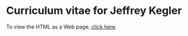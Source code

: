 Curriculum vitae for Jeffrey Kegler
===================================

To view the HTML as a Web page,
[click here](http://jeffreykegler.github.io/Curriculum-vitae/).
